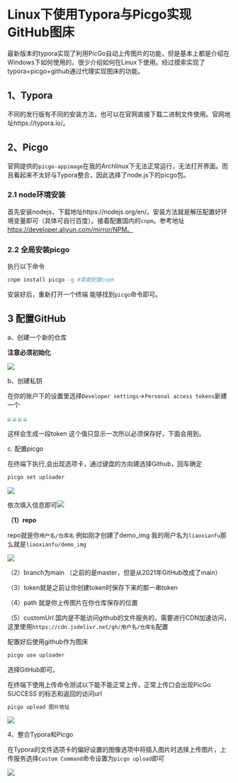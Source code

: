 # Linux下使用Typora与Picgo实现GitHub图床



最新版本的typora实现了利用PicGo自动上传图片的功能，但是基本上都是介绍在Windows下如何使用的，很少介绍如何在Linux下使用。经过摸索实现了typora+picgo+github通过代理实现图床的功能。

## 1、Typora

不同的发行版有不同的安装方法，也可以在官网直接下载二进制文件使用。官网地址https://typora.io/。

## 2、Picgo

官网提供的`picgo-appimage`在我的Archlinux下无法正常运行，无法打开界面。而且看起来不太好与Typora整合，因此选择了node.js下的picgo包。

### 2.1 node环境安装

首先安装nodejs，下载地址https://nodejs.org/en/。安装方法就是解压配置好环境变量即可（具体可自行百度）。接着配置国内的`cnpm`。参考地址 https://developer.aliyun.com/mirror/NPM。

### 2.2 全局安装picgo

执行以下命令

```sh
cnpm install picgo -g #需要配置cnpm
```

安装好后，重新打开一个终端 能够找到`picgo`命令即可。

## 3 配置GitHub

a、创建一个新的仓库

**注意必须初始化**

![](https://cdn.jsdelivr.net/gh/liaoxianfu/blogimg/data/1611491794.png)

b、创建私钥

在你的账户下的设置里选择`Developer settings`->`Personal access tokens`新建一个

<img src="https://cdn.jsdelivr.net/gh/liaoxianfu/blogimg/data/1611491890.png" style="zoom:50%;" />





<img src="https://cdn.jsdelivr.net/gh/liaoxianfu/blogimg/data/1611492053.png" style="zoom:50%;" />

<img src="https://cdn.jsdelivr.net/gh/liaoxianfu/blogimg/data/1611492159.png" style="zoom:50%;" />

<img src="https://cdn.jsdelivr.net/gh/liaoxianfu/blogimg/data/1611492358.png" style="zoom:50%;" />

这样会生成一段token 这个值只显示一次所以必须保存好，下面会用到。



c. 配置picgo

在终端下执行,会出现选项卡，通过键盘的方向建选择Github，回车确定

```sh
picgo set uploader
```

![](https://cdn.jsdelivr.net/gh/liaoxianfu/blogimg/data/1611492765.png)

依次填入信息即可![](https://cdn.jsdelivr.net/gh/liaoxianfu/blogimg/data/1611492879.png)

**（1）repo**

repo就是你`用户名/仓库名` 例如刚才创建了demo_img 我的用户名为`liaoxianfu`那么就是`liaoxianfu/demo_img`

![](https://cdn.jsdelivr.net/gh/liaoxianfu/blogimg/data/1611491794.png) 

（2）branch为main （之前的是master，但是从2021年GitHub改成了main）

（3）token就是之前让你创建token时保存下来的那一串token

（4）path 就是你上传图片在你仓库保存的位置

（5）customUrl 国内是不能访问github的文件服务的，需要进行CDN加速访问，这里使用`https://cdn.jsdelivr.net/gh/用户名/仓库名`配置

配置好后使用github作为图床

```sh
picgo use uploader
```

选择GitHub即可。

在终端下使用上传命令测试以下能不能正常上传，正常上传口会出现PicGo SUCCESS 的标志和返回的访问url

```sh
picgo upload 图片地址
```

![](https://cdn.jsdelivr.net/gh/liaoxianfu/blogimg/data/1611493714.png)

4、整合Typora和Picgo

在Typora的文件选项卡的偏好设置的图像选项中将插入图片时选择上传图片，上传服务选择`Custom Command`命令设置为`picgo upload`即可

![](https://cdn.jsdelivr.net/gh/liaoxianfu/blogimg/data/1611493860.png)

